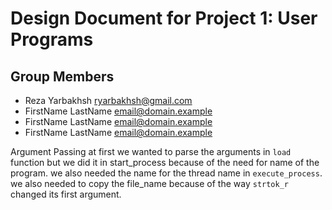 Design Document for Project 1: User Programs
============================================

## Group Members

* Reza Yarbakhsh <ryarbakhsh@gmail.com>
* FirstName LastName <email@domain.example>
* FirstName LastName <email@domain.example>
* FirstName LastName <email@domain.example>

Argument Passing
at first we wanted to parse the arguments in `load` function but we did it in start_process because of the need for name of the program. we also needed the name for the thread name in `execute_process`. we also needed to copy the file_name because of the way `strtok_r` changed its first argument. 
